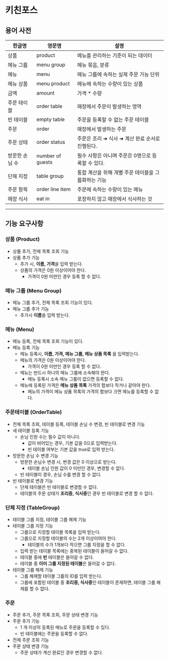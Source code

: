 # 키친포스
## 용어 사전

| 한글명 | 영문명 | 설명 |
| --- | --- | --- |
| 상품 | product | 메뉴를 관리하는 기준이 되는 데이터 |
| 메뉴 그룹 | menu group | 메뉴 묶음, 분류 |
| 메뉴 | menu | 메뉴 그룹에 속하는 실제 주문 가능 단위 |
| 메뉴 상품 | menu product | 메뉴에 속하는 수량이 있는 상품 |
| 금액 | amount | 가격 * 수량 |
| 주문 테이블 | order table | 매장에서 주문이 발생하는 영역 |
| 빈 테이블 | empty table | 주문을 등록할 수 없는 주문 테이블 |
| 주문 | order | 매장에서 발생하는 주문 |
| 주문 상태 | order status | 주문은 조리 ➜ 식사 ➜ 계산 완료 순서로 진행된다. |
| 방문한 손님 수 | number of guests | 필수 사항은 아니며 주문은 0명으로 등록할 수 있다. |
| 단체 지정 | table group | 통합 계산을 위해 개별 주문 테이블을 그룹화하는 기능 |
| 주문 항목 | order line item | 주문에 속하는 수량이 있는 메뉴 |
| 매장 식사 | eat in | 포장하지 않고 매장에서 식사하는 것 |
---

## 기능 요구사항 
### 상품 (Product)
- 상품 추가, 전체 목록 조회 기능
- 상품 추가 기능
  - 추가 시, **이름, 가격**을 입력 받는다.
  - 상품의 가격은 0원 이상이어야 한다. 
    - 가격이 0원 미만인 경우 등록 할 수 없다.

### 메뉴 그룹 (Menu Group)
- 메뉴 그룹 추가, 전체 목록 조회 기능이 있다.
- 메뉴 그룹 추가 기능
  - 추가시 **이름**을 입력 받는다.

### 메뉴 (Menu)
- 메뉴 등록, 전체 목록 조회 기능이 있다.
- 메뉴 등록 기능
  - 메뉴 등록시, **이름, 가격, 메뉴 그룹, 메뉴 상품 목록** 을 입력받는다.
  - 메뉴의 가격은 0원 이상이어야 한다.
    - 가격이 0원 미만인 경우 등록 할 수 없다.
  - 메뉴는 반드시 하나의 메뉴 그룹에 소속해야 한다.
    - 메뉴 등록시 소속 메뉴 그룹이 없으면 등록할 수 없다.
  - 메뉴에 등록된 가격은 **메뉴 상품 목록** 가격의 합보다 작거나 같아야 한다. 
    - 메뉴의 가격이 메뉴 상품 목록의 가격의 합보다 크면 메뉴를 등록할 수 없다. 

### 주문테이블 (OrderTable)
- 전체 목록 조회, 테이블 등록, 테이블 손님 수 변경, 빈 테이블로 변경 기능
- 새 테이블 등록 기능
  - 손님 인원 수는 필수 값이 아니다. 
    - 값이 비어있는 경우, 기본 값을 0으로 입력받는다.
    - 빈 테이블 여부는 기본 값을 true로 입력 받는다.
- 방문한 손님 수 변경 기능
  - 방문한 손님수 변경 시, 변경 값은 0 이상으로 받는다.
    - 테이블 손님 인원 값이 0 미만인 경우, 변경할 수 없다.
  - 빈 테이블이 경우, 손님 수를 변경 할 수 없다. 
- 빈 테이블로 변경 기능
  - 단체 테이블은 빈 테이블로 변경할 수 없다. 
  - 테이블의 주문 상태가 **조리중, 식사중**인 경우 빈 테이블로 변경 할 수 없다.

### 단체 지정 (TableGroup)
- 테이블 그룹 지정, 테이블 그룹 해제 기능 
- 테이블 그룹 지정 기능 
  - 그룹으로 지정할 테이블 목록을 입력 받는다.
  - 그룹으로 지정할 테이블의 수는 2개 이상이여야 한다. 
    - 테이블의 수가 1개보다 작으면 그룹 지정을 할 수 없다. 
  - 입력 받는 테이블 목록에는 중복된 테이블이 들어갈 수 없다.
  - 테이블 중에 **빈** 테이블은 들어갈 수 없다. 
  - 테이블 중 **이미 그룹 지정된 테이블**은 들어갈 수 없다. 
- 테이블 그룹 해제 기능
  - 그룹 해제할 테이블 그룹의 ID를 입력 받는다.
  - 그룹에 포함된 테이블 중 **조리중, 식사중**인 테이블이 존재하면, 테이블 그룹 해제를 할 수 없다.
  
### 주문
 - 주문 추가, 주문 목록 조회, 주문 상태 변경 기능
 - 주문 추가 기능
    - 1 개 이상의 등록된 메뉴로 주문을 등록할 수 있다.
    - 빈 테이블에는 주문을 등록할 수 없다.
 - 전체 주문 조회 기능
 - 주문 상태 변경 기능
    - 주문 상태가 계산 완료인 경우 변경할 수 없다.